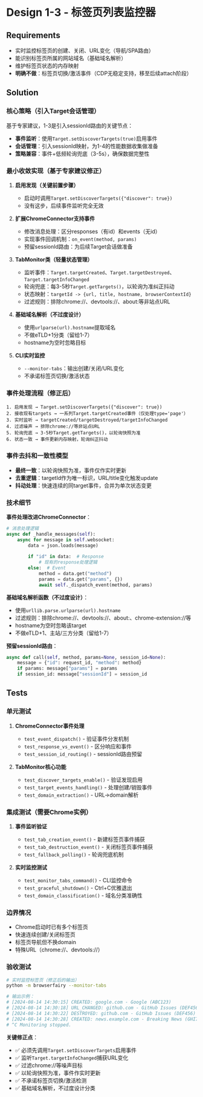 # Design 1-3 - 标签页列表监控器

## Requirements
- 实时监控标签页的创建、关闭、URL变化（导航/SPA路由）
- 能识别标签页所属的网站域名（基础域名解析）
- 维护标签页状态的内存映射
- **明确不做**：标签页切换/激活事件（CDP无稳定支持，移至后续attach阶段）

## Solution

### 核心策略（引入Target会话管理）
基于专家建议，1-3是引入sessionId路由的关键节点：
- **事件监听**：使用`Target.setDiscoverTargets(true)`启用事件
- **会话管理**：引入sessionId映射，为1-4的性能数据收集做准备
- **策略兼容**：事件+低频轮询兜底（3-5s），确保数据完整性

### 最小收敛实现（基于专家建议修正）
1. **启用发现（关键前置步骤）**
   - 启动时调用`Target.setDiscoverTargets({"discover": true})`
   - 没有这步，后续事件监听完全无效

2. **扩展ChromeConnector支持事件**
   - 修改消息处理：区分responses（有id）和events（无id）
   - 实现事件回调机制：`on_event(method, params)`
   - 预留sessionId路由：为后续Target会话做准备

3. **TabMonitor类（轻量状态管理）**
   - 监听事件：`Target.targetCreated`、`Target.targetDestroyed`、`Target.targetInfoChanged`
   - 轮询兜底：每3-5秒`Target.getTargets()`，以轮询为准纠正抖动
   - 状态映射：`targetId -> {url, title, hostname, browserContextId}`
   - 过滤规则：排除chrome://、devtools://、about:等非站点URL

4. **基础域名解析（不过度设计）**
   - 使用`urlparse(url).hostname`提取域名
   - 不做eTLD+1分类（留给1-7）
   - hostname为空时忽略目标

5. **CLI实时监控**
   - `--monitor-tabs`：输出创建/关闭/URL变化
   - 不承诺标签页切换/激活状态

### 事件处理流程（修正后）
```
1. 启用发现 → Target.setDiscoverTargets({"discover": true})
2. 接收现有targets → 一系列Target.targetCreated事件（仅处理type='page'）
3. 实时监听 → targetCreated/targetDestroyed/targetInfoChanged
4. 过滤噪声 → 排除chrome://等非站点URL
5. 轮询兜底 → 3-5秒Target.getTargets()，以轮询快照为准
6. 状态一致 → 事件更新内存映射，轮询纠正抖动
```

### 事件去抖和一致性模型
- **最终一致**：以轮询快照为准，事件仅作实时更新
- **去重逻辑**：targetId作为唯一标识，URL/title变化触发update
- **抖动处理**：快速连续的同target事件，合并为单次状态变更

### 技术细节

**事件处理改进ChromeConnector**：
```python
# 消息处理逻辑
async def _handle_messages(self):
    async for message in self.websocket:
        data = json.loads(message)
        
        if "id" in data:  # Response
            # 现有的response处理逻辑
        else:  # Event  
            method = data.get("method")
            params = data.get("params", {})
            await self._dispatch_event(method, params)
```

**基础域名解析函数（不过度设计）**：
- 使用`urllib.parse.urlparse(url).hostname`
- 过滤规则：排除chrome://、devtools://、about:、chrome-extension://等
- hostname为空时忽略该target
- 不做eTLD+1、主站/三方分类（留给1-7）

**预留sessionId路由**：
```python
async def call(self, method, params=None, session_id=None):
    message = {"id": request_id, "method": method}
    if params: message["params"] = params  
    if session_id: message["sessionId"] = session_id
```

## Tests

### 单元测试
1. **ChromeConnector事件处理**
   - `test_event_dispatch()` - 验证事件分发机制
   - `test_response_vs_event()` - 区分响应和事件
   - `test_session_id_routing()` - sessionId路由预留

2. **TabMonitor核心功能**  
   - `test_discover_targets_enable()` - 验证发现启用
   - `test_target_events_handling()` - 处理创建/销毁事件
   - `test_domain_extraction()` - URL→domain解析

### 集成测试（需要Chrome实例）
1. **事件监听验证**
   - `test_tab_creation_event()` - 新建标签页事件捕获
   - `test_tab_destruction_event()` - 关闭标签页事件捕获
   - `test_fallback_polling()` - 轮询兜底机制

2. **实时监控测试**
   - `test_monitor_tabs_command()` - CLI监控命令
   - `test_graceful_shutdown()` - Ctrl+C优雅退出
   - `test_domain_classification()` - 域名分类准确性

### 边界情况
- Chrome启动时已有多个标签页
- 快速连续创建/关闭标签页
- 标签页导航但不换domain
- 特殊URL（chrome://、devtools://）

### 验收测试
```bash
# 实时监控标签页（修正后的输出）
python -m browserfairy --monitor-tabs

# 输出示例：
# [2024-08-14 14:30:15] CREATED: google.com - Google (ABC123)
# [2024-08-14 14:30:18] URL_CHANGED: github.com - GitHub Issues (DEF456) 
# [2024-08-14 14:30:22] DESTROYED: github.com - GitHub Issues (DEF456)
# [2024-08-14 14:30:28] CREATED: news.example.com - Breaking News (GHI789)
# ^C Monitoring stopped.
```

**关键修正点**：
- ✅ 必须先调用`Target.setDiscoverTargets`启用事件
- ✅ 监听`Target.targetInfoChanged`捕获URL变化
- ✅ 过滤chrome://等噪声目标  
- ✅ 以轮询快照为准，事件作实时更新
- ✅ 不承诺标签页切换/激活检测
- ✅ 基础域名解析，不过度设计分类
